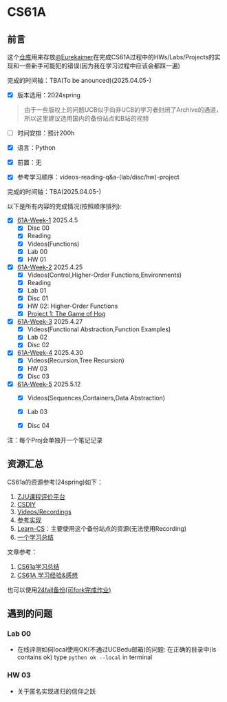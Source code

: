 # CS61A


## 前言

这个[仓库](https://github.com/Eurekaimer/CS61a)用来存放[@Eurekaimer](https://github.com/Eurekaimer)在完成CS61A过程中的HWs/Labs/Projects的实现和一些新手可能犯的错误(因为我在学习过程中应该会都踩一遍)


完成的时间轴：TBA(To be anounced)(2025.04.05-)


- [x] 版本选用：2024spring

> 由于一些版权上的问题UCB似乎向非UCB的学习者封闭了Archive的通道，所以这里建议选用国内的备份站点和B站的视频

- [ ] 时间安排：预计200h

- [x] 语言：Python

- [x] 前置：无

- [x] 参考学习顺序：videos-reading-q&a-(lab/disc/hw)-project

  

完成的时间轴：TBA(2025.04.05-)

以下是所有内容的完成情况(按照顺序排列):

- [x] [61A-Week-1](https://github.com/Eurekaimer/CS61A/blob/main/Week%201/61A-Week-1.md) 2025.4.5
  - [x] Disc 00
  - [x] Reading
  - [x] Videos(Functions)
  - [x] Lab 00
  - [x] HW 01
- [x] [61A-Week-2](https://github.com/Eurekaimer/CS61A/blob/main/Week%202/61A-Week-2.md) 2025.4.25
  - [x] Videos(Control,Higher-Order Functions,Environments)
  - [x] Reading
  - [x] Lab 01
  - [x] Disc 01
  - [x] HW 02: Higher-Order Functions
  - [x] [Project 1: The Game of Hog](https://github.com/Eurekaimer/CS61A/blob/main/Week%202/Project%201-The%20Game%20of%20Hog.md)
- [x] [61A-Week-3](https://github.com/Eurekaimer/CS61A/blob/main/Week%203/61A-Week-3.md) 2025.4.27
  - [x] Videos(Functional Abstraction,Function Examples)
  - [x] Lab 02
  - [x] Disc 02
- [x] [61A-Week-4](https://github.com/Eurekaimer/CS61A/blob/main/Week%204/61A-Week-4.md) 2025.4.30
  - [x] Videos(Recursion,Tree Recursion)
  - [x] HW 03
  - [x] Disc 03
- [x] [61A-Week-5](https://github.com/Eurekaimer/CS61A/blob/main/Week%205/61A-Week-5.md) 2025.5.12
  - [x] Videos(Sequences,Containers,Data Abstraction)
  - [x] Lab 03
  - [x] Disc 04



注：每个Proj会单独开一个笔记记录




## 资源汇总

CS61a的资源参考(24spring)如下：
1. [ZJU课程评价平台](https://conanhujinming.github.io/comments-for-awesome-courses/%E8%AE%A1%E7%AE%97%E6%9C%BA%E5%AF%BC%E8%AE%BA/UC%20BerkeleyCS61A%E8%AE%A1%E7%AE%97%E6%9C%BA%E7%A8%8B%E5%BA%8F%E7%9A%84%E6%9E%84%E9%80%A0%E4%B8%8E%E8%A7%A3%E9%87%8A/)
2. [CSDIY](https://csdiy.wiki/%E7%BC%96%E7%A8%8B%E5%85%A5%E9%97%A8/Python/CS61A/?h=cs61a#_1)
3. [Videos/Recordings](https://www.bilibili.com/video/BV1sy411z7nA/?vd_source=483c12ed150608294868953a0c6e7078)
4. [参考实现](https://github.com/shuo-liu16/CS61A)
5. [Learn-CS](https://www.learncs.site/docs/curriculum-resource/cs61a/cs61a_en)：主要使用这个备份站点的资源(无法使用Recording)
6. [一个学习总结](https://github.com/half-dreamer/CS61A-20fa?tab=readme-ov-file)

文章参考：

1. [CS61a学习总结](https://zhuanlan.zhihu.com/p/640290712)
2. [CS61A 学习经验&感想](https://zhuanlan.zhihu.com/p/486323075)


也可以使用[24fall备份(可fork完成作业)](https://github.com/InsideEmpire/CS61A-Assignments?tab=readme-ov-file#%E4%B8%AD%E6%96%87%E8%AF%B4%E6%98%8E)


## 遇到的问题


### Lab 00

+ 在线评测如何local使用OK(不通过UCBedu邮箱)的问题: 在正确的目录中(ls contains ok) type `python ok --local` in terminal

### HW 03 

+ 关于匿名实现递归的信仰之跃
